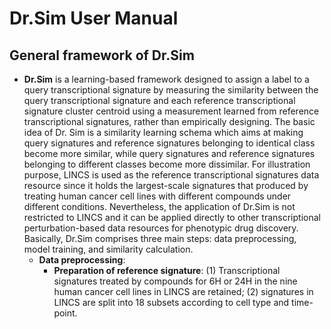 # Dr.Sim User Manual
## General framework of Dr.Sim
* **Dr.Sim** is a learning-based framework designed to assign a label to a query transcriptional signature by measuring the similarity between the query transcriptional 
signature and each reference transcriptional signature cluster centroid using a measurement learned from reference transcriptional signatures, rather than empirically
designing. The basic idea of Dr. Sim is a similarity learning schema which aims at making query signatures and reference signatures belonging to identical class become
more similar, while query signatures and reference signatures belonging to different classes become more dissimilar. For illustration purpose, LINCS is used as the reference transcriptional signatures data resource since it holds the largest-scale signatures that produced by treating human cancer cell lines with different compounds under different conditions. Nevertheless, the application of Dr.Sim is not restricted to LINCS and it can be applied directly to other transcriptional perturbation-based data resources for phenotypic drug discovery. Basically, Dr.Sim comprises three main steps: data preprocessing, model training, and similarity calculation.
  * **Data preprocessing**:  
    * **Preparation of reference signature**: (1) Transcriptional signatures treated by compounds for 6H or 24H in the nine human cancer cell lines in LINCS are retained; 
  (2) signatures in LINCS are split into 18 subsets according to cell type and time-point.
